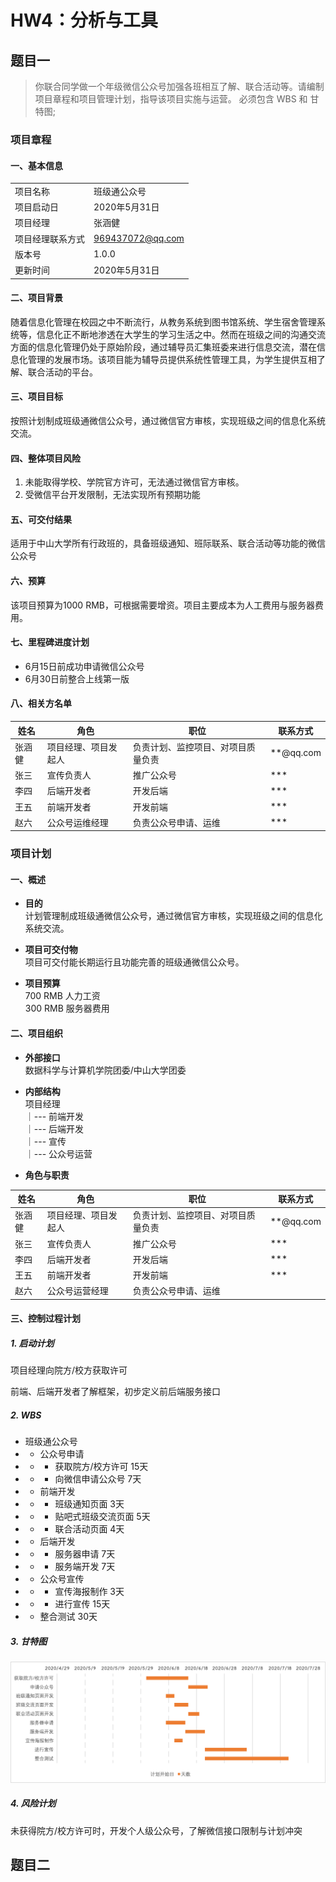 # HW4：分析与工具

## 题目一

> 你联合同学做一个年级微信公众号加强各班相互了解、联合活动等。请编制项目章程和项目管理计划，指导该项目实施与运营。 必须包含 WBS 和 甘特图;

### 项目章程

#### 一、基本信息

| |  |
|---------|---------|
|项目名称     |班级通公众号         |
|项目启动日     |2020年5月31日         |
|项目经理     |张涵健         |
|项目经理联系方式 |969437072@qq.com |
|版本号     |1.0.0         |
|更新时间|2020年5月31日 |

#### 二、项目背景

随着信息化管理在校园之中不断流行，从教务系统到图书馆系统、学生宿舍管理系统等，信息化正不断地渗透在大学生的学习生活之中。然而在班级之间的沟通交流方面的信息化管理仍处于原始阶段，通过辅导员汇集班委来进行信息交流，潜在信息化管理的发展市场。该项目能为辅导员提供系统性管理工具，为学生提供互相了解、联合活动的平台。

#### 三、项目目标

按照计划制成班级通微信公众号，通过微信官方审核，实现班级之间的信息化系统交流。

#### 四、整体项目风险

1. 未能取得学校、学院官方许可，无法通过微信官方审核。
2. 受微信平台开发限制，无法实现所有预期功能

#### 五、可交付结果

适用于中山大学所有行政班的，具备班级通知、班际联系、联合活动等功能的微信公众号

#### 六、预算

该项目预算为1000 RMB，可根据需要增资。项目主要成本为人工费用与服务器费用。

#### 七、里程碑进度计划

- 6月15日前成功申请微信公众号
- 6月30日前整合上线第一版

#### 八、相关方名单


|姓名  |角色  |职位  |联系方式 |
|---------|---------|---------|---------|
|张涵健     |项目经理、项目发起人  |负责计划、监控项目、对项目质量负责         |**@qq.com         |
|张三     |宣传负责人         |推广公众号         |***         |
|李四     |后端开发者         |开发后端         |***         |
|王五     |前端开发者         |开发前端         |***         |
|赵六     |公众号运维经理         |负责公众号申请、运维         |***         |

### 项目计划

#### 一、概述

- **目的**  
计划管理制成班级通微信公众号，通过微信官方审核，实现班级之间的信息化系统交流。  

- **项目可交付物**  
项目可交付能长期运行且功能完善的班级通微信公众号。  

- **项目预算**  
700 RMB 人力工资  
300 RMB 服务器费用  

#### 二、项目组织

- **外部接口**  
数据科学与计算机学院团委/中山大学团委

- **内部结构**  
项目经理  
｜--- 前端开发  
｜--- 后端开发  
｜--- 宣传  
｜--- 公众号运营

- **角色与职责**  

|姓名  |角色  |职位  |联系方式 |
|---------|---------|---------|---------|
|张涵健     |项目经理、项目发起人  |负责计划、监控项目、对项目质量负责         |**@qq.com         |
|张三     |宣传负责人         |推广公众号         |***         |
|李四     |后端开发者         |开发后端         |***         |
|王五     |前端开发者         |开发前端         |***         |
|赵六     |公众号运营经理         |负责公众号申请、运维         |

#### 三、控制过程计划

##### 1. 启动计划

项目经理向院方/校方获取许可

前端、后端开发者了解框架，初步定义前后端服务接口

##### 2. WBS

- 班级通公众号
- - 公众号申请
- - - 获取院方/校方许可  15天
- - - 向微信申请公众号  7天
- - 前端开发
- - - 班级通知页面  3天
- - - 贴吧式班级交流页面  5天
- - - 联合活动页面  4天
- - 后端开发
- - - 服务器申请  7天
- - - 服务端开发  7天
- - 公众号宣传
- - - 宣传海报制作  3天
- - - 进行宣传  15天
- - 整合测试 30天

##### 3. 甘特图

![gant](gant.png)

##### 4. 风险计划

未获得院方/校方许可时，开发个人级公众号，了解微信接口限制与计划冲突

## 题目二


